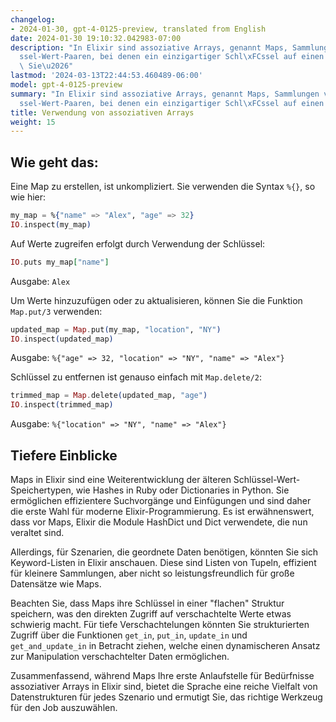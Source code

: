 ```yaml
---
changelog:
- 2024-01-30, gpt-4-0125-preview, translated from English
date: 2024-01-30 19:10:32.042983-07:00
description: "In Elixir sind assoziative Arrays, genannt Maps, Sammlungen von Schl\xFC\
  ssel-Wert-Paaren, bei denen ein einzigartiger Schl\xFCssel auf einen Wert zeigt.\
  \ Sie\u2026"
lastmod: '2024-03-13T22:44:53.460489-06:00'
model: gpt-4-0125-preview
summary: "In Elixir sind assoziative Arrays, genannt Maps, Sammlungen von Schl\xFC\
  ssel-Wert-Paaren, bei denen ein einzigartiger Schl\xFCssel auf einen Wert zeigt."
title: Verwendung von assoziativen Arrays
weight: 15
---
```


## Wie geht das:
Eine Map zu erstellen, ist unkompliziert. Sie verwenden die Syntax `%{}`, so wie hier:

```elixir
my_map = %{"name" => "Alex", "age" => 32}
IO.inspect(my_map)
```

Auf Werte zugreifen erfolgt durch Verwendung der Schlüssel:

```elixir
IO.puts my_map["name"]
```
Ausgabe: `Alex`

Um Werte hinzuzufügen oder zu aktualisieren, können Sie die Funktion `Map.put/3` verwenden:

```elixir
updated_map = Map.put(my_map, "location", "NY")
IO.inspect(updated_map)
```
Ausgabe: `%{"age" => 32, "location" => "NY", "name" => "Alex"}`

Schlüssel zu entfernen ist genauso einfach mit `Map.delete/2`:

```elixir
trimmed_map = Map.delete(updated_map, "age")
IO.inspect(trimmed_map)
```
Ausgabe: `%{"location" => "NY", "name" => "Alex"}`

## Tiefere Einblicke
Maps in Elixir sind eine Weiterentwicklung der älteren Schlüssel-Wert-Speichertypen, wie Hashes in Ruby oder Dictionaries in Python. Sie ermöglichen effizientere Suchvorgänge und Einfügungen und sind daher die erste Wahl für moderne Elixir-Programmierung. Es ist erwähnenswert, dass vor Maps, Elixir die Module HashDict und Dict verwendete, die nun veraltet sind.

Allerdings, für Szenarien, die geordnete Daten benötigen, könnten Sie sich Keyword-Listen in Elixir anschauen. Diese sind Listen von Tupeln, effizient für kleinere Sammlungen, aber nicht so leistungsfreundlich für große Datensätze wie Maps.

Beachten Sie, dass Maps ihre Schlüssel in einer "flachen" Struktur speichern, was den direkten Zugriff auf verschachtelte Werte etwas schwierig macht. Für tiefe Verschachtelungen könnten Sie strukturierten Zugriff über die Funktionen `get_in`, `put_in`, `update_in` und `get_and_update_in` in Betracht ziehen, welche einen dynamischeren Ansatz zur Manipulation verschachtelter Daten ermöglichen.

Zusammenfassend, während Maps Ihre erste Anlaufstelle für Bedürfnisse assoziativer Arrays in Elixir sind, bietet die Sprache eine reiche Vielfalt von Datenstrukturen für jedes Szenario und ermutigt Sie, das richtige Werkzeug für den Job auszuwählen.
